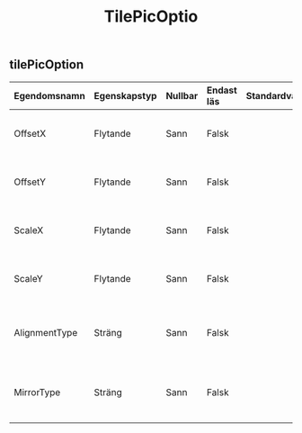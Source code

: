 ﻿---
title: TilePicOptio
second_title: Aspose.Cells Cloud Documen
type: docs
url: /sv/specification/model/tilepicoption/
description: "Aspose.Cells Molnmodellspecifikation: TilePicOption. Hantera enkelt Excel och andra kalkylarksdokument med funktioner som att öppna, generera, redigera, dela, slå samman, jämföra och konvertera"
weight: 50
---
## **tilePicOption**

 

| Egendomsnamn| Egenskapstyp| Nullbar| Endast läs| Standardvärde| Beskrivning|
|:- |:- |:- |:- |:- |:- |
| OffsetX| Flytande| Sann| Falsk|| Får eller ställer in X-offset för sida vid sida.|
| OffsetY| Flytande| Sann| Falsk|| Hämtar eller ställer in Y-offset för sida vid sida.|
| ScaleX| Flytande| Sann| Falsk|| Hämtar eller ställer in X-skalan för sida vid sida.|
| ScaleY| Flytande| Sann| Falsk|| Hämtar eller ställer in Y-skalan för sida vid sida.|
| AlignmentType| Sträng| Sann| Falsk|| Får eller ställer in justeringen för plattsättning.|
| MirrorType| Sträng| Sann| Falsk|| Får eller ställer in spegeltyp för plattsättning.|

